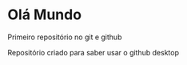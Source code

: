 # Olá Mundo
 Primeiro repositório no git e github

Repositório criado para saber usar o github desktop